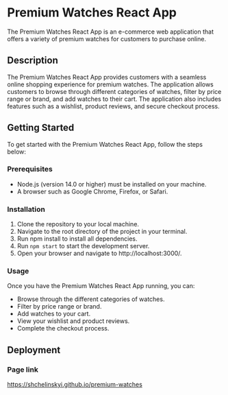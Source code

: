 # Premium Watches React App

The Premium Watches React App is an e-commerce web application that offers a variety of premium watches for customers to purchase online.

## Description

The Premium Watches React App provides customers with a seamless online shopping experience for premium watches. The application allows customers to browse through different categories of watches, filter by price range or brand, and add watches to their cart. The application also includes features such as a wishlist, product reviews, and secure checkout process.

## Getting Started

To get started with the Premium Watches React App, follow the steps below:

### Prerequisites

* Node.js (version 14.0 or higher) must be installed on your machine.
* A browser such as Google Chrome, Firefox, or Safari.

### Installation

1. Clone the repository to your local machine.
2. Navigate to the root directory of the project in your terminal.
3. Run npm install to install all dependencies.
4. Run `npm start` to start the development server.
5. Open your browser and navigate to http://localhost:3000/.

### Usage

Once you have the Premium Watches React App running, you can:

* Browse through the different categories of watches.
* Filter by price range or brand.
* Add watches to your cart.
* View your wishlist and product reviews.
* Complete the checkout process.

## Deployment

### Page link

https://shchelinskyi.github.io/premium-watches
